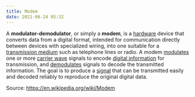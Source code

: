 ```yaml
---
title: Modem
date: 2021-06-24 05:32
---
```


A **modulator-demodulator**, or simply a **modem**, is a 
[hardware](20210624054410-computer-hardware.md) device that converts
data from a digital format, intended for communication directly between devices
with specialized wiring, into one suitable for a 
[transmission medium](20210624054607-transmission-medium.md) such as
telephone lines or radio. A modem [modulates](20210622061654-modulated.md)
one or more [carrier wave](20210622061559-carrier-wave.md) signals to
encode [digital information](20210624051337-digital-data.md) for
transmission, and [demodulates](20210624054922-demodulation.md) signals
to decode the transmitted information. The goal is to produce a
[signal](20210624055243-signal.md) that can be transmitted easily and
decoded reliably to reproduce the original digital data.

Source: https://en.wikipedia.org/wiki/Modem
